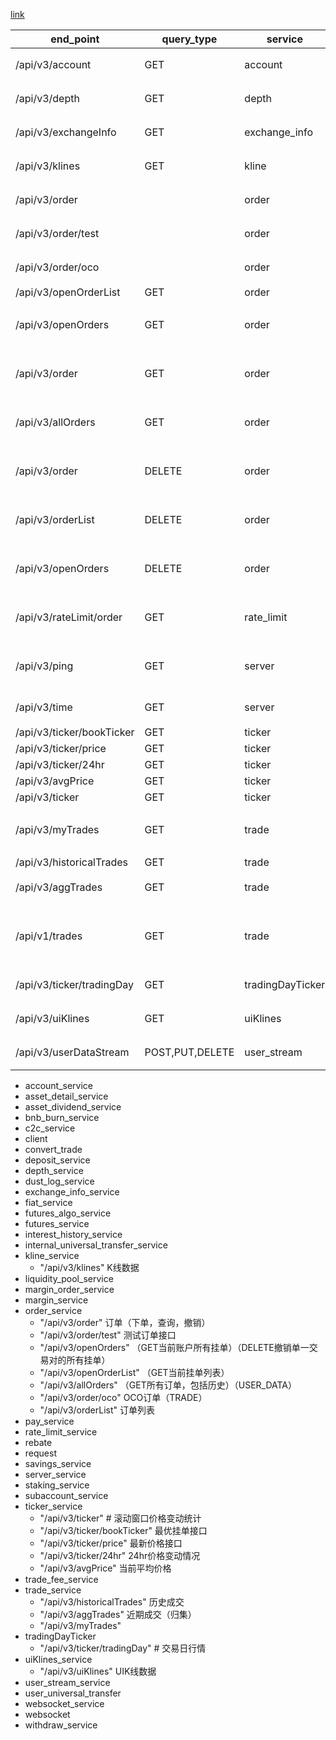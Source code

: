 [link](https://github.com/binance/binance-spot-api-docs/blob/master/rest-api_CN.md)

|    end_point                | query_type |  service  | function |
|-----------------------------|------------|------------|----------|
| /api/v3/account             | GET        | account          | 获取账户信息 |
| /api/v3/depth               | GET        |  depth           | 获取深度数据 |
| /api/v3/exchangeInfo        | GET        | exchange_info    | 获取交易所信息 |
| /api/v3/klines              | GET        | kline            | 获取K线数据 |  
| /api/v3/order               |         | order      | 获取平均价格 |
| /api/v3/order/test          |        | order            | 测试下单接口 |
| /api/v3/order/oco           |        | order            | OCO订单 |
| /api/v3/openOrderList       | GET        | order            |  |
| /api/v3/openOrders          | GET        | order            | 下单，查询，撤销订单 |
| /api/v3/order               | GET        | order            | 下单，查询，撤销订单 |
| /api/v3/allOrders           | GET        | order            | 下单，查询，撤销订单 |
| /api/v3/order               | DELETE     | order            | 下单，查询，撤销订单 |
| /api/v3/orderList           | DELETE     | order            | 下单，查询，撤销订单 |
| /api/v3/openOrders          | DELETE     | order            | 下单，查询，撤销订单 |
| /api/v3/rateLimit/order     | GET        | rate_limit       | 查询未成交的订单数量 |  
| /api/v3/ping                | GET        | server             | 检测服务器是否可用 |  
| /api/v3/time                | GET        | server             | 获取服务器时间 |  
| /api/v3/ticker/bookTicker   | GET        | ticker            | |
| /api/v3/ticker/price        | GET        | ticker           | |
| /api/v3/ticker/24hr         | GET        | ticker           | |
| /api/v3/avgPrice            | GET        | ticker           | |
| /api/v3/ticker              | GET        | ticker           | |
| /api/v3/myTrades            | GET        | trade            | 获取某交易对的成交历史 |  
| /api/v3/historicalTrades    | GET        | trade            | |  
| /api/v3/aggTrades           | GET        | trade            | 获取聚合交易数据 |  
| /api/v1/trades              | GET        | trade            | 获取某个交易对的最新成交数据 |  
| /api/v3/ticker/tradingDay   | GET        | tradingDayTicker | 获取交易日行情 |  
| /api/v3/uiKlines            | GET        | uiKlines         | 获取K线数据 |  
| /api/v3/userDataStream      | POST,PUT,DELETE   | user_stream      | 建立用户数据流 |  






- account_service
- asset_detail_service
- asset_dividend_service
- bnb_burn_service
- c2c_service
- client
- convert_trade
- deposit_service
- depth_service  
- dust_log_service
- exchange_info_service
- fiat_service
- futures_algo_service
- futures_service
- interest_history_service
- internal_universal_transfer_service
- kline_service
    - "/api/v3/klines"  K线数据
- liquidity_pool_service
- margin_order_service
- margin_service
- order_service
    - "/api/v3/order" 订单（下单，查询，撤销）
    - "/api/v3/order/test" 测试订单接口
    - "/api/v3/openOrders" （GET当前账户所有挂单）（DELETE撤销单一交易对的所有挂单）
    - "/api/v3/openOrderList" （GET当前挂单列表）
    - "/api/v3/allOrders" （GET所有订单，包括历史）（USER_DATA）
    - "/api/v3/order/oco" OCO订单（TRADE）
    - "/api/v3/orderList" 订单列表
- pay_service
- rate_limit_service
- rebate  
- request
- savings_service
- server_service
- staking_service
- subaccount_service
- ticker_service
    - "/api/v3/ticker"  # 滚动窗口价格变动统计
    - "/api/v3/ticker/bookTicker"  最优挂单接口
    - "/api/v3/ticker/price" 最新价格接口
    - "/api/v3/ticker/24hr"  24hr价格变动情况
    - "/api/v3/avgPrice" 当前平均价格
- trade_fee_service
- trade_service  
    - "/api/v3/historicalTrades" 历史成交
    - "/api/v3/aggTrades" 近期成交（归集）
    - "/api/v3/myTrades" 
- tradingDayTicker
    - "/api/v3/ticker/tradingDay"  # 交易日行情
- uiKlines_service
    - "/api/v3/uiKlines" UIK线数据
- user_stream_service
- user_universal_transfer
- websocket_service
- websocket
- withdraw_service
